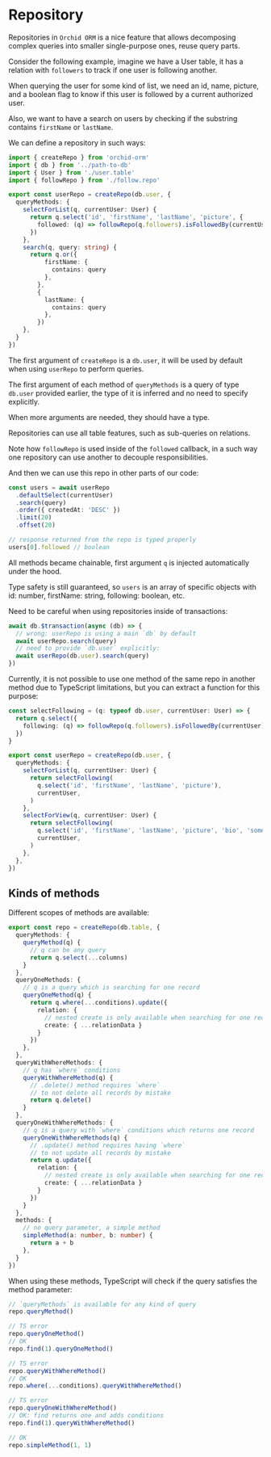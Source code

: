 # Repository

Repositories in `Orchid ORM` is a nice feature that allows decomposing complex queries into smaller single-purpose ones,
reuse query parts.

Consider the following example, imagine we have a User table, it has a relation with `followers` to track if one user is following another.

When querying the user for some kind of list, we need an id, name, picture, and a boolean flag to know if this user is followed by a current authorized user.

Also, we want to have a search on users by checking if the substring contains `firstName` or `lastName`.

We can define a repository in such ways:

```ts
import { createRepo } from 'orchid-orm'
import { db } from '../path-to-db'
import { User } from './user.table'
import { followRepo } from './follow.repo'

export const userRepo = createRepo(db.user, {
  queryMethods: {
    selectForList(q, currentUser: User) {
      return q.select('id', 'firstName', 'lastName', 'picture', {
        followed: (q) => followRepo(q.followers).isFollowedBy(currentUser),
      })
    },
    search(q, query: string) {
      return q.or({
          firstName: {
            contains: query
          },
        },
        {
          lastName: {
            contains: query
          },
        })
    },
  }
})
```

The first argument of `createRepo` is a `db.user`, it will be used by default when using `userRepo` to perform queries.

The first argument of each method of `queryMethods` is a query of type `db.user` provided earlier,
the type of it is inferred and no need to specify explicitly.

When more arguments are needed, they should have a type.

Repositories can use all table features, such as sub-queries on relations.

Note how `followRepo` is used inside of the `followed` callback, in a such way one repository can use another to decouple responsibilities.

And then we can use this repo in other parts of our code:

```ts
const users = await userRepo
  .defaultSelect(currentUser)
  .search(query)
  .order({ createdAt: 'DESC' })
  .limit(20)
  .offset(20)

// response returned from the repo is typed properly
users[0].followed // boolean
```

All methods became chainable, first argument `q` is injected automatically under the hood.

Type safety is still guaranteed, so `users` is an array of specific objects with id: number, firstName: string, following: boolean, etc.

Need to be careful when using repositories inside of transactions:

```ts
await db.$transaction(async (db) => {
  // wrong: userRepo is using a main `db` by default
  await userRepo.search(query)
  // need to provide `db.user` explicitly:
  await userRepo(db.user).search(query)
})
```

Currently, it is not possible to use one method of the same repo in another method due to TypeScript limitations,
but you can extract a function for this purpose:

```ts
const selectFollowing = (q: typeof db.user, currentUser: User) => {
  return q.select({
    following: (q) => followRepo(q.followers).isFollowedBy(currentUser),
  })
}

export const userRepo = createRepo(db.user, {
  queryMethods: {
    selectForList(q, currentUser: User) {
      return selectFollowing(
        q.select('id', 'firstName', 'lastName', 'picture'),
        currentUser,
      )
    },
    selectForView(q, currentUser: User) {
      return selectFollowing(
        q.select('id', 'firstName', 'lastName', 'picture', 'bio', 'someOtherFields'),
        currentUser,
      )
    },
  },
})
```

## Kinds of methods

Different scopes of methods are available:

```ts
export const repo = createRepo(db.table, {
  queryMethods: {
    queryMethod(q) {
      // q can be any query
      return q.select(...columns)
    }
  },
  queryOneMethods: {
    // q is a query which is searching for one record
    queryOneMethod(q) {
      return q.where(...conditions).update({
        relation: {
          // nested create is only available when searching for one record
          create: { ...relationData }
        }
      })
    },
  },
  queryWithWhereMethods: {
    // q has `where` conditions
    queryWithWhereMethod(q) {
      // .delete() method requires `where`
      // to not delete all records by mistake
      return q.delete()
    }
  },
  queryOneWithWhereMethods: {
    // q is a query with `where` conditions which returns one record
    queryOneWithWhereMethods(q) {
      // .update() method requires having `where`
      // to not update all records by mistake
      return q.update({
        relation: {
          // nested create is only available when searching for one record
          create: { ...relationData }
        }
      })
    }
  },
  methods: {
    // no query parameter, a simple method
    simpleMethod(a: number, b: number) {
      return a + b
    },
  }
})
```

When using these methods, TypeScript will check if the query satisfies the method parameter:

```ts
// `queryMethods` is available for any kind of query
repo.queryMethod()

// TS error
repo.queryOneMethod()
// OK
repo.find(1).queryOneMethod()

// TS error
repo.queryWithWhereMethod()
// OK
repo.where(...conditions).queryWithWhereMethod()

// TS error
repo.queryOneWithWhereMethod()
// OK: find returns one and adds conditions
repo.find(1).queryWithWhereMethod()

// OK
repo.simpleMethod(1, 1)
```
